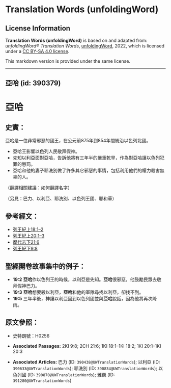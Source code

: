 # Translation Words (unfoldingWord)

## License Information

**Translation Words (unfoldingWord)** is based on and adapted from: _unfoldingWord® Translation Words_, [unfoldingWord](https://unfoldingword.org/utw), 2022, which is licensed under a [CC BY-SA 4.0 license](https://creativecommons.org/licenses/by-sa/4.0/legalcode.en).

This markdown version is provided under the same license.



--------------------------------

## 亞哈 (id: 390379)

亞哈
==

史實：
---

亞哈是一位非常邪惡的國王，在公元前875年到854年間統治以色列北國。

* 亞哈王影響以色列人民敬拜假神。
* 先知以利亞面對亞哈，告訴他將有三年半的嚴重乾旱，作為對亞哈讓以色列犯罪的懲罰。
* 亞哈和他的妻子耶洗別做了許多其它邪惡的事情，包括利用他們的權力殺害無辜的人。

（翻譯相關建議：如何翻譯名字）

（另見：巴力、以利亞、耶洗別、以色列王國、耶和華）

參考經文：
-----

* [列王紀上18:1–2](https://ref.ly/1Kgs18:1-1Kgs18:2)
* [列王紀上20:1–3](https://ref.ly/1Kgs20:1-1Kgs20:3)
* [歷代志下21:6](https://ref.ly/2Chr21:6)
* [列王紀下9:8](https://ref.ly/2Kgs9:8)

聖經開卷故事集中的例子：
------------

* **19:2** **亞哈**作以色列王的時候，以利亞是先知。**亞哈**很邪惡，他鼓勵民眾去敬拜假神巴力。
* **19:3** **亞哈**想要殺以利亞，**亞哈**和他的軍隊尋找以利亞，卻找不到。
* **19:5** 三年半後，神讓以利亞回到以色列國並與**亞哈**說話，因為他將再次降雨。

原文參照：
-----

* 史特朗號：H0256

* **Associated Passages:** 2KI 9:8; 2CH 21:6; 1KI 18:1–1KI 18:2; 1KI 20:1–1KI 20:3
* **Associated Articles:** 巴力 (ID: `390438@UWTranslationWords`); 以利亞 (ID: `390633@UWTranslationWords`); 耶洗別 (ID: `390834@UWTranslationWords`); 以色列國 (ID: `390870@UWTranslationWords`); 雅巍 (ID: `391280@UWTranslationWords`)


